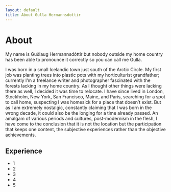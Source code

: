 ```yaml
---
layout: default
title: About Gulla Hermannsdottir
---
```


<div class="post">
	<h1 class="pageTitle">About</h1>
	<p class="intro">My name is Guðlaug Hermannsdóttir but nobody outside my home country has been able to pronounce it correctly so you can call me Gulla.</p>
	<p>I was born in a small Icelandic town just south of the Arctic Circle. My first job was planting trees into plastic pots with my horticulturist grandfather; currently I’m a freelance writer and photographer fascinated with the forests lacking in my home country. As I thought other things were lacking there as well, I decided it was time to relocate. I have since lived in London, Stockholm, New York, San Francisco, Maine, and Paris, searching for a spot to call home, suspecting I was homesick for a place that doesn’t exist. But as I am extremely nostalgic, constantly claiming that I was born in the wrong decade, it could also be the longing for a time already passed. An amalgam of various periods and cultures, post-modernism in the flesh, I have come to the conclusion that it is not the location but the participation that keeps one content, the subjective experiences rather than the objective achievements.</p>
	<h2>Experience</h2>
	<ul>
		<li>1</li>
  		<li>2</li>
  		<li>3</li>
  		<li>4</li>
  		<li>5</li>
  	</ul>
  	<img src="{{ '/assets/img/touring.jpg' | relative_url }}" alt="">
</div>

<footer class="postNav clearfix"></footer>


